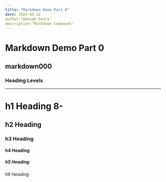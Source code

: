 ```yaml
---
title: "Markdown Demo Part 0"
date: 2024-05-12
author:"Hannah Geary"
description:"Markdown Componet"
---
```


# Markdown Demo Part 0

## markdown000

### Heading Levels

---

# h1 Heading 8-

## h2 Heading

### h3 Heading

#### h4 Heading

##### h5 Heading

###### h6 Heading
